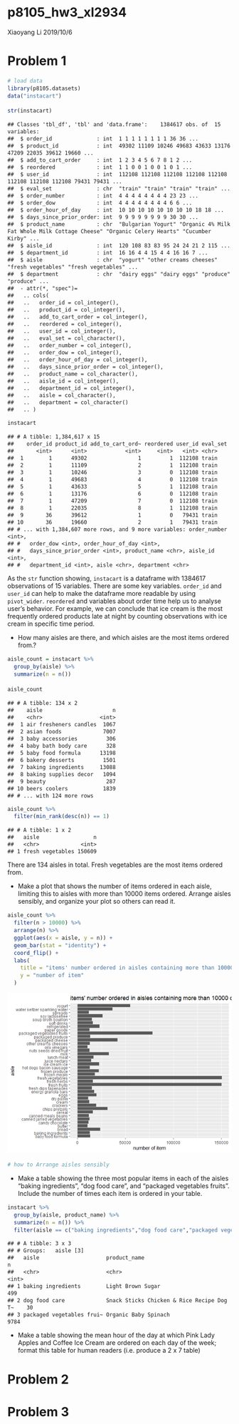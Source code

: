 p8105\_hw3\_xl2934
================
Xiaoyang Li
2019/10/6

# Problem 1

``` r
# load data
library(p8105.datasets)
data("instacart")

str(instacart)
```

    ## Classes 'tbl_df', 'tbl' and 'data.frame':    1384617 obs. of  15 variables:
    ##  $ order_id              : int  1 1 1 1 1 1 1 1 36 36 ...
    ##  $ product_id            : int  49302 11109 10246 49683 43633 13176 47209 22035 39612 19660 ...
    ##  $ add_to_cart_order     : int  1 2 3 4 5 6 7 8 1 2 ...
    ##  $ reordered             : int  1 1 0 0 1 0 0 1 0 1 ...
    ##  $ user_id               : int  112108 112108 112108 112108 112108 112108 112108 112108 79431 79431 ...
    ##  $ eval_set              : chr  "train" "train" "train" "train" ...
    ##  $ order_number          : int  4 4 4 4 4 4 4 4 23 23 ...
    ##  $ order_dow             : int  4 4 4 4 4 4 4 4 6 6 ...
    ##  $ order_hour_of_day     : int  10 10 10 10 10 10 10 10 18 18 ...
    ##  $ days_since_prior_order: int  9 9 9 9 9 9 9 9 30 30 ...
    ##  $ product_name          : chr  "Bulgarian Yogurt" "Organic 4% Milk Fat Whole Milk Cottage Cheese" "Organic Celery Hearts" "Cucumber Kirby" ...
    ##  $ aisle_id              : int  120 108 83 83 95 24 24 21 2 115 ...
    ##  $ department_id         : int  16 16 4 4 15 4 4 16 16 7 ...
    ##  $ aisle                 : chr  "yogurt" "other creams cheeses" "fresh vegetables" "fresh vegetables" ...
    ##  $ department            : chr  "dairy eggs" "dairy eggs" "produce" "produce" ...
    ##  - attr(*, "spec")=
    ##   .. cols(
    ##   ..   order_id = col_integer(),
    ##   ..   product_id = col_integer(),
    ##   ..   add_to_cart_order = col_integer(),
    ##   ..   reordered = col_integer(),
    ##   ..   user_id = col_integer(),
    ##   ..   eval_set = col_character(),
    ##   ..   order_number = col_integer(),
    ##   ..   order_dow = col_integer(),
    ##   ..   order_hour_of_day = col_integer(),
    ##   ..   days_since_prior_order = col_integer(),
    ##   ..   product_name = col_character(),
    ##   ..   aisle_id = col_integer(),
    ##   ..   department_id = col_integer(),
    ##   ..   aisle = col_character(),
    ##   ..   department = col_character()
    ##   .. )

``` r
instacart
```

    ## # A tibble: 1,384,617 x 15
    ##    order_id product_id add_to_cart_ord~ reordered user_id eval_set
    ##       <int>      <int>            <int>     <int>   <int> <chr>   
    ##  1        1      49302                1         1  112108 train   
    ##  2        1      11109                2         1  112108 train   
    ##  3        1      10246                3         0  112108 train   
    ##  4        1      49683                4         0  112108 train   
    ##  5        1      43633                5         1  112108 train   
    ##  6        1      13176                6         0  112108 train   
    ##  7        1      47209                7         0  112108 train   
    ##  8        1      22035                8         1  112108 train   
    ##  9       36      39612                1         0   79431 train   
    ## 10       36      19660                2         1   79431 train   
    ## # ... with 1,384,607 more rows, and 9 more variables: order_number <int>,
    ## #   order_dow <int>, order_hour_of_day <int>,
    ## #   days_since_prior_order <int>, product_name <chr>, aisle_id <int>,
    ## #   department_id <int>, aisle <chr>, department <chr>

As the `str` function showing, `instacart` is a dataframe with 1384617
observations of 15 variables. There are some key variables. `order_id`
and `user_id` can help to make the dataframe more readable by using
`pivot_wider`. `reordered` and variables about order time help us to
analyse user’s behavior. For example, we can conclude that ice cream is
the most frequently ordered products late at night by counting
observations with ice cream in specific time period.

  - How many aisles are there, and which aisles are the most items
    ordered from.?

<!-- end list -->

``` r
aisle_count = instacart %>% 
  group_by(aisle) %>% 
  summarize(n = n()) 

aisle_count
```

    ## # A tibble: 134 x 2
    ##    aisle                      n
    ##    <chr>                  <int>
    ##  1 air fresheners candles  1067
    ##  2 asian foods             7007
    ##  3 baby accessories         306
    ##  4 baby bath body care      328
    ##  5 baby food formula      13198
    ##  6 bakery desserts         1501
    ##  7 baking ingredients     13088
    ##  8 baking supplies decor   1094
    ##  9 beauty                   287
    ## 10 beers coolers           1839
    ## # ... with 124 more rows

``` r
aisle_count %>% 
  filter(min_rank(desc(n)) == 1)
```

    ## # A tibble: 1 x 2
    ##   aisle                 n
    ##   <chr>             <int>
    ## 1 fresh vegetables 150609

There are 134 aisles in total. Fresh vegetables are the most items
ordered from.

  - Make a plot that shows the number of items ordered in each aisle,
    limiting this to aisles with more than 10000 items ordered. Arrange
    aisles sensibly, and organize your plot so others can read it.

<!-- end list -->

``` r
aisle_count %>% 
  filter(n > 10000) %>% 
  arrange(n) %>% 
  ggplot(aes(x = aisle, y = n)) + 
  geom_bar(stat = "identity") +
  coord_flip() +
  labs(
    title = "items' number ordered in aisles containing more than 10000 ordered",
    y = "number of item"
  )
```

![](p8105_hw3_xl2934_files/figure-gfm/unnamed-chunk-3-1.png)<!-- -->

``` r
# how to Arrange aisles sensibly  
```

  - Make a table showing the three most popular items in each of the
    aisles “baking ingredients”, “dog food care”, and “packaged
    vegetables fruits”. Include the number of times each item is ordered
    in your table.

<!-- end list -->

``` r
instacart %>% 
  group_by(aisle, product_name) %>% 
  summarize(n = n()) %>% 
  filter(aisle == c("baking ingredients","dog food care","packaged vegetables fruits")  , min_rank(desc(n)) == 1)
```

    ## # A tibble: 3 x 3
    ## # Groups:   aisle [3]
    ##   aisle                     product_name                                  n
    ##   <chr>                     <chr>                                     <int>
    ## 1 baking ingredients        Light Brown Sugar                           499
    ## 2 dog food care             Snack Sticks Chicken & Rice Recipe Dog T~    30
    ## 3 packaged vegetables frui~ Organic Baby Spinach                       9784

  - Make a table showing the mean hour of the day at which Pink Lady
    Apples and Coffee Ice Cream are ordered on each day of the week;
    format this table for human readers (i.e. produce a 2 x 7 table)

# Problem 2

# Problem 3
